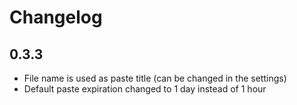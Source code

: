 # Changelog

## 0.3.3
* File name is used as paste title (can be changed in the settings)
* Default paste expiration changed to 1 day instead of 1 hour
